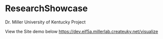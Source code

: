# ResearchShowcase
Dr. Miller University of Kentucky Project

View the Site demo below
https://dev.eif5a.millerlab.createuky.net/visualize

